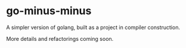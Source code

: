 # go-minus-minus
A simpler version of golang, built as a project in compiler construction.

More details and refactorings coming soon.
